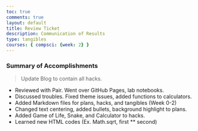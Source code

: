 ```yaml
---
toc: true
comments: true
layout: default
title: Review Ticket
description: Communication of Results
type: tangibles
courses: { compsci: {week: 2} }
---
```


### Summary of Accomplishments
> Update Blog to contain all hacks.  
- Reviewed with Pair. Went over GitHub Pages, lab notebooks.
- Discussed troubles. Fixed theme issues, added functions to calculators.
- Added Markdown files for plans, hacks, and tangibles (Week 0-2)
- Changed text centering, added bullets, background highlight to plans.
- Added Game of Life, Snake, and Calculator to hacks.
- Learned new HTML codes (Ex. Math.sqrt, first ** second)
